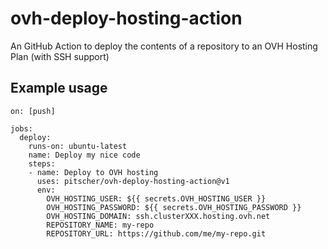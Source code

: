 # ovh-deploy-hosting-action
An GitHub Action to deploy the contents of a repository to an OVH Hosting Plan (with SSH support)

## Example usage
```
on: [push]

jobs:
  deploy:
    runs-on: ubuntu-latest
    name: Deploy my nice code
    steps:
    - name: Deploy to OVH hosting
      uses: pitscher/ovh-deploy-hosting-action@v1
      env:
        OVH_HOSTING_USER: ${{ secrets.OVH_HOSTING_USER }}
        OVH_HOSTING_PASSWORD: ${{ secrets.OVH_HOSTING_PASSWORD }}
        OVH_HOSTING_DOMAIN: ssh.clusterXXX.hosting.ovh.net
        REPOSITORY_NAME: my-repo
        REPOSITORY_URL: https://github.com/me/my-repo.git
```